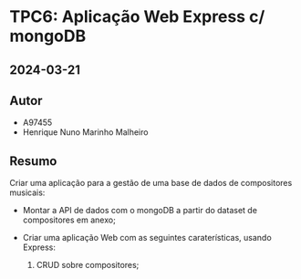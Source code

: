 # TPC6: Aplicação Web Express c/ mongoDB
## 2024-03-21

## Autor

- A97455
- Henrique Nuno Marinho Malheiro

## Resumo

Criar uma aplicação para a gestão de uma base de dados de compositores musicais:

- Montar a API de dados com o mongoDB a partir do dataset de compositores em anexo;

- Criar uma aplicação Web com as seguintes caraterísticas, usando Express:
    1. CRUD sobre compositores;